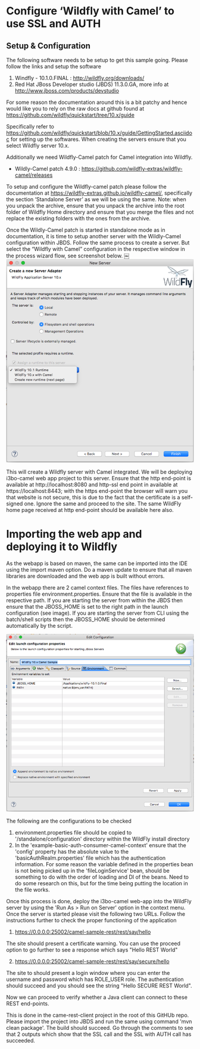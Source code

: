 # Configure ‘Wildfly with Camel’ to use SSL and AUTH

## Setup & Configuration

The following software needs to be setup to get this sample going. Please follow the links and setup the software

1. Windfly - 10.1.0.FINAL : http://wildfly.org/downloads/
2. Red Hat JBoss Developer studio (JBDS) 11.3.0.GA, more info at http://www.jboss.com/products/devstudio

For some reason the documentation around this is a bit patchy and hence would like you to rely on the raw docs at github found at https://github.com/wildfly/quickstart/tree/10.x/guide

Specifically refer to https://github.com/wildfly/quickstart/blob/10.x/guide/GettingStarted.asciidoc for setting up the softwares. When creating the servers ensure that you select Wildfly server 10.x. 

Additionally we need Wildfly-Camel patch for Camel integration into Wildfly.

- Wildly-Camel patch 4.9.0 : https://github.com/wildfly-extras/wildfly-camel/releases

To setup and configure the Wildfly-camel patch please follow the documentation at https://wildfly-extras.github.io/wildfly-camel/, specifically the section ‘Standalone Server’ as we will be using the same. Note: when you unpack the archive, ensure that you unpack the archive into the root folder of Wildfly Home directory and ensure that you merge the files and not replace the existing folders with the ones from the archive.

Once the Wildly-Camel patch is started in standalone mode as in documentation, it is time to setup another server with the Wildly-Camel configuration within JBDS. Follow the same process to create a server. But select the “Wildfly with Camel” configuration in the respective window in the process wizard flow, see screenshot below.
￼
![alt text](../../docimg/wildfly-with-camel-config.png "Wildfly camel config image missing")

This will create a Wildfly server with Camel integrated. We will be deploying i3bo-camel web app project to this server. Ensure that the http end-point is available at http://localhost:8080 and http-ssl end point in available at  https://localhost:8443; with the https end-point the browser will warn you that website is not secure, this is due to the fact that the certificate is a self-signed one. Ignore the same and proceed to the site. The same WildFly home page received at http end-point should be available here also.

# Importing the web app and deploying it to Wildfly

As the webapp is based on maven, the same can be imported into the IDE using the import maven option. Do a maven update to ensure that all maven libraries are downloaded and the web app is built without errors.

In the webapp there are 2 camel context files. The files have references to properties file environment.properties. Ensure that the file is available in the respective path. If you are starting the server from within the JBDS then ensure that the JBOSS_HOME is set to the right path in the launch configuration (see image). If you are starting the server from CLI using the batch/shell scripts then the JBOSS_HOME should be determined automatically by the script.

![alt text](../../docimg/jboss-home-path.png "JBoss Home Path image missing")

The following are the configurations to be checked

1. environment.properties file should be copied to '/standalone/configuration' directory within the WildFly install directory
2. In the 'example-basic-auth-consumer-camel-context' ensure that the 'config' property has the absolute value to the 'basicAuthRealm.properties' file which has the authentication information. For some reason the variable defined in the properties bean is not being picked up in the 'fileLoginService' bean, should be something to do with the order of loading and DI of the beans. Need to do some research on this, but for the time being putting the location in the file works.

Once this process is done, deploy the i3bo-camel web-app into the WildFly server by using the 'Run As > Run on Server' option in the context menu. Once the server is started please visit the following two URLs. Follow the instructions further to check the proper functioning of the application

1. https://0.0.0.0:25002/camel-sample-rest/rest/say/hello

The site should present a certificate warning. You can use the proceed option to go further to see a response which says "Hello REST World"

2. https://0.0.0.0:25002/camel-sample-rest/rest/say/secure/hello

The site to should present a login window where you can enter the username and password which has ROLE_USER role. The authentication should succeed and you should see the string "Hello SECURE REST World".

Now we can proceed to verify whether a Java client can connect to these REST end-points.

This is done in the came-rest-client project in the root of this GitHUb repo. Please import the project into JBDS and run the same using command 'mvn clean package'. The build should succeed. Go through the comments to see that 2 outputs which show that the SSL call and the SSL with AUTH call has succeeded.
    

